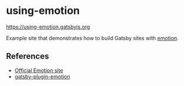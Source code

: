 # using-emotion

https://using-emotion.gatsbyjs.org

Example site that demonstrates how to build Gatsby sites with
[emotion](https://github.com/emotion-js/emotion).

## References

- [Official Emotion site](https://emotion.sh)
- [gatsby-plugin-emotion](https://gatsbyjs.org/packages/gatsby-plugin-emotion)
